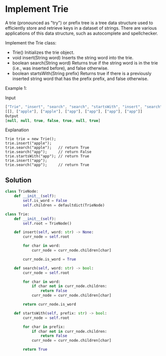 # Implement Trie

A trie (pronounced as "try") or prefix tree is a tree data structure used to efficiently store and retrieve keys in a dataset of strings. There are various applications of this data structure, such as autocomplete and spellchecker.

Implement the Trie class:

- Trie() Initializes the trie object.
- void insert(String word) Inserts the string word into the trie.
- boolean search(String word) Returns true if the string word is in the trie (i.e., was inserted before), and false otherwise.
- boolean startsWith(String prefix) Returns true if there is a previously inserted string word that has the prefix prefix, and false otherwise.

Example 1:

Input
```js
["Trie", "insert", "search", "search", "startsWith", "insert", "search"]
[[], ["apple"], ["apple"], ["app"], ["app"], ["app"], ["app"]]
Output
[null, null, true, false, true, null, true]
```

Explanation
```
Trie trie = new Trie();
trie.insert("apple");
trie.search("apple");   // return True
trie.search("app");     // return False
trie.startsWith("app"); // return True
trie.insert("app");
trie.search("app");     // return True
```

## Solution

```python
class TrieNode:
    def __init__(self):
        self.is_word = False
        self.children = defaultdict(TrieNode)

class Trie:
    def __init__(self):
        self.root = TrieNode()

    def insert(self, word: str) -> None:
        curr_node = self.root

        for char in word:
            curr_node = curr_node.children[char]

        curr_node.is_word = True

    def search(self, word: str) -> bool:
        curr_node = self.root

        for char in word:
            if char not in curr_node.children:
                return False
            curr_node = curr_node.children[char]

        return curr_node.is_word

    def startsWith(self, prefix: str) -> bool:
        curr_node = self.root

        for char in prefix:
            if char not in curr_node.children:
                return False
            curr_node = curr_node.children[char]

        return True
```
